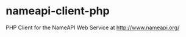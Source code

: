 nameapi-client-php
==================

PHP Client for the NameAPI Web Service at http://www.nameapi.org/
